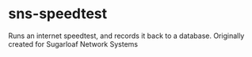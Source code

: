 # sns-speedtest
Runs an internet speedtest, and records it back to a database.  Originally created for Sugarloaf Network Systems
